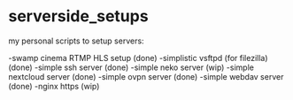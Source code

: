# serverside_setups
my personal scripts to setup servers:

-swamp cinema RTMP HLS setup (done)
-simplistic vsftpd (for filezilla) (done)
-simple ssh server (done)
-simple neko server (wip)
-simple nextcloud server (done)
-simple ovpn server (done)
-simple webdav server (done)
-nginx https (wip)
